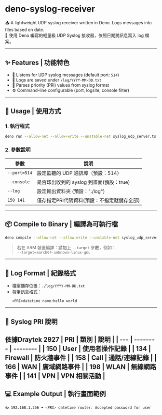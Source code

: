 # deno-syslog-receiver

📥 A lightweight UDP syslog receiver written in Deno. Logs messages into files based on date.  
📘 使用 Deno 編寫的輕量級 UDP Syslog 接收器，依照日期將訊息寫入 log 檔案。

---

## ✨ Features | 功能特色

- 📡 Listens for UDP syslog messages (default port: `514`)
- 📁 Logs are saved under `/log/YYYY-MM-DD.txt`
- 🧠 Parses priority (PRI) values from syslog format
- ⚙️ Command-line configurable (port, logsite, console filter)

---

## 🚀 Usage | 使用方式

### 1. 執行程式

```bash
deno run --allow-net --allow-write --unstable-net syslog_udp_server.ts --port=514 --console=true 150,141
```

### 2. 參數說明

| 參數         | 說明                                  |
|--------------|---------------------------------------|
| `--port=514` | 設定監聽的 UDP 通訊埠（預設：514）   |
| `--console`  | 是否印出收到的 syslog 到畫面(預設：true)          |
| `--log`     | 設定輸出資料夾 (預設："./log")          |
| `150 141`     | 僅存指定PRI代碼資料(預設：不指定就儲存全部)       |

---

## 📦 Compile to Binary | 編譯為可執行檔

```bash
deno compile --allow-net --allow-write --unstable-net syslog_udp_server.ts
```

> 若在 ARM 裝置編譯：請加上 `--target` 參數，例如：  
> `--target=aarch64-unknown-linux-gnu`

---

## 📁 Log Format | 紀錄格式

- 檔案儲存位置：`./log/YYYY-MM-DD.txt`
- 每筆訊息格式：
  ```
  <PRI>datetime name:hello world
  ```

---

## 🧾 Syslog PRI 說明
依據Draytek 2927
| PRI | 類別       | 說明       |
| --- | -------- | -------- |
| 150 | User     | 使用者操作記錄  |
| 134 | Firewall | 防火牆事件    |
| 158 | Call     | 通話/連線記錄  |
| 166 | WAN      | 廣域網路事件   |
| 198 | WLAN     | 無線網路事件   |
| 141 | VPN      | VPN 相關活動 |
---
## 💻 Example Output | 執行畫面範例

```bash
📥 192.168.1.256 ➜ <PRI> datetime router: Accepted password for user
```

